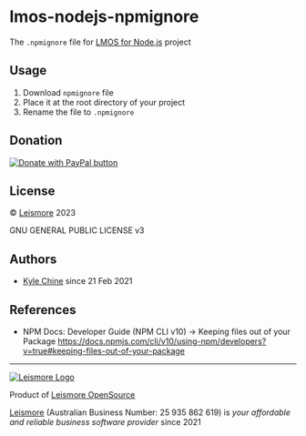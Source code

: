 # lmos-nodejs-npmignore

The `.npmignore` file for [LMOS for Node.js](https://nodejs.lmos.leismore.org) project

## Usage

1. Download `npmignore` file
2. Place it at the root directory of your project
3. Rename the file to `.npmignore`

## Donation

[![Donate with PayPal button](https://www.paypalobjects.com/en_AU/i/btn/btn_donateCC_LG.gif "PayPal - The safer, easier way to pay online!")](https://www.paypal.com/donate/?hosted_button_id=7JP6Y2PKH3G8L)

## License

© [Leismore](https://www.leismore.co) 2023

GNU GENERAL PUBLIC LICENSE v3

## Authors

* [Kyle Chine](https://kyle-chine.leismore.co) since 21 Feb 2021

## References

* NPM Docs: Developer Guide (NPM CLI v10) -> Keeping files out of your Package <https://docs.npmjs.com/cli/v10/using-npm/developers?v=true#keeping-files-out-of-your-package>




---

[![Leismore Logo](https://logos.leismore.co/en/3-0-0/light/textual-margins.svg)](https://lmos.leismore.org)

Product of [Leismore OpenSource](https://lmos.leismore.org)

[Leismore](https://www.leismore.co) (Australian Business Number: 25 935 862 619) is *your affordable and reliable business software provider* since 2021
